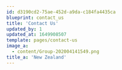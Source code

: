 ```yaml
---
id: d3190cd2-75ae-452d-a9da-c184fa4435ca
blueprint: contact_us
title: 'Contact Us'
updated_by: 1
updated_at: 1649908507
template: pages/contact-us
image_a:
  - content/Group-202004141549.png
title_a: 'New Zealand'
---
```

